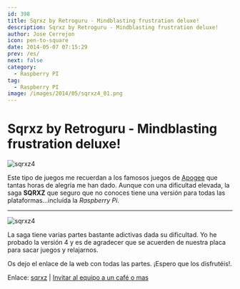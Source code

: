 ```yaml
---
id: 398
title: Sqrxz by Retroguru - Mindblasting frustration deluxe! 
description: Sqrxz by Retroguru - Mindblasting frustration deluxe!
author: Jose Cerrejon
icon: pen-to-square
date: 2014-05-07 07:15:29
prev: /es/
next: false
category:
  - Raspberry PI
tag:
  - Raspberry PI
image: /images/2014/05/sqrxz4_01.png
---
```


# Sqrxz by Retroguru - Mindblasting frustration deluxe! 

![sqrxz4](/images/2014/05/sqrxz4_01.png)

Este tipo de juegos me recuerdan a los famosos juegos de [Apogee](http://es.wikipedia.org/wiki/Apogee_Software) que tantas horas de alegría me han dado. Aunque con una dificultad elevada, la saga **SQRXZ** que seguro que no conoces tiene una versión para todas las plataformas...incluída la *Raspberry Pi*.

- - -
![sqrxz4](/images/2014/05/sqrxz4_02.png)

La saga tiene varias partes bastante adictivas dada su dificultad. Yo he probado la versión 4 y es de agradecer que se acuerden de nuestra placa para sacar juegos y relajarnos.

Os dejo el enlace de la web con todas las partes. ¡Espero que los disfrutéis!.

Enlace: [sqrxz](http://www.sqrxz.de/) | [Invitar al equipo a un café o mas](http://www.sqrxz.de/coffee/)